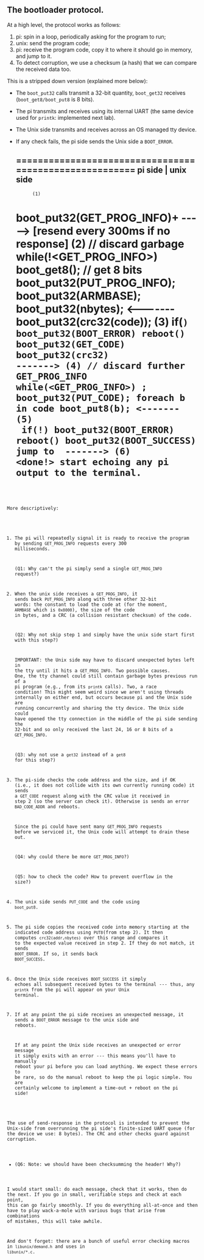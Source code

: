 ## The bootloader protocol.

At a high level, the protocol works as follows: 
  1. pi: spin in a loop, periodically asking for the program to run;
  2. unix: send the program code;
  3. pi: receive the program code, copy it to where it should go in
     memory, and jump to it.
  4. To detect corruption, we use a checksum (a hash) that we can
     compare the received data too.

This is a stripped down version (explained more below):
  - The `boot_put32` calls transmit a 32-bit quantity,
    `boot_get32` receives (`boot_get8/boot_put8` is 8 bits).
  - The pi transmits and receives using its internal UART (the same 
    device used for `printk`: implemented next lab).  
  - The Unix side transmits and receives across an OS managed tty device.
  - If any check fails, the pi side sends the Unix side a `BOOT_ERROR`.

     =======================================================
             pi side             |               unix side
     -------------------------------------------------------
              (1)
      boot_put32(GET_PROG_INFO)+ ----->
      [resend every 300ms 
          if no response]
                                            (2)
                                      // discard garbage
                                      while(!<GET_PROG_INFO>)
                                        boot_get8();  // get 8 bits
                                      boot_put32(PUT_PROG_INFO);
                                      boot_put32(ARMBASE);
                                      boot_put32(nbytes);
                             <------- boot_put32(crc32(code));
            (3)
      if(<code collision>)
        boot_put32(BOOT_ERROR)
        reboot()
      boot_put32(GET_CODE)
      boot_put32(crc32)      ------->
                                            (4)
                                      // discard further GET_PROG_INFO
                                      while(<GET_PROG_INFO>)
                                            ;
                                      <check crc = the crc value sent>
                                      boot_put32(PUT_CODE);
                                      foreach b in code
                                           boot_put8(b);
                              <-------
            (5)
     <copy code to addr>
     if(!<check code crc32>)
        boot_put32(BOOT_ERROR)
        reboot()
     boot_put32(BOOT_SUCCESS)
     jump to <ARMBASE>
                              ------->
                                            (6)
                                       <done!>
                                       start echoing any pi output to 
                                       the terminal.
     =======================================================

More descriptively:

  1. The pi will repeatedly signal it is ready to receive the program by
     sending `GET_PROG_INFO` requests every 300 milliseconds. 

     (Q1: Why can't the pi simply send a single `GET_PROG_INFO` request?)

  2. When the unix side receives a `GET_PROG_INFO`, it sends back
     `PUT_PROG_INFO` along with three other 32-bit words: the constant
     to load the code at (for the moment, `ARMBASE` which is `0x8000`),
     the size of the code in bytes,  and a CRC (a collision resistant
     checksum) of the code.

     (Q2: Why not skip step 1 and simply have the unix side start first
     with this step?)

     IMPORTANT: the Unix side may have to discard unexpected bytes left in
     the tty until it hits a `GET_PROG_INFO`.  Two possible causes.  One,
     the tty channel could still contain garbage bytes previous run of a
     pi program (e.g., from its `printk` calls).  Two, a race condition!
     This might seem weird since we aren't using threads internally on
     either end, but occurs because pi and the Unix side are running
     concurrently and sharing the tty device.  The Unix side could have
     opened the tty connection in the middle of the pi side sending
     the 32-bit and so only received the last 24, 16 or 8 bits of a
     `GET_PROG_INFO`.

     (Q3: why not use a `get32` instead of a `get8` for this step?)

  3. The pi-side checks the code address and the size, and if OK (i.e.,
     it does not collide with its own currently running code) it sends a
     `GET_CODE` request along with the CRC value it received in step
     2 (so the server can check it).  Otherwise is sends an error
     `BAD_CODE_ADDR` and reboots.

     Since the pi could have sent many `GET_PROG_INFO` requests before
     we serviced it, the Unix code will attempt to drain these out.

     (Q4: why could there be more `GET_PROG_INFO`?)


     (Q5: how to check the code?  How to prevent overflow in
     the size?)

  4. The unix side sends `PUT_CODE` and the code using `boot_put8`.

  5. The pi side copies the received code into memory starting at the
     indicated code address using `PUT8`(from step 2).  It then computes
     `crc32(addr,nbytes)` over this range and compares it to the
     expected value received in step 2.  If they do not match, it sends
     `BOOT_ERROR`.  If so, it sends back `BOOT_SUCCESS`.

  6. Once the Unix side receives `BOOT_SUCCESS` it simply echoes all
     subsequent received bytes to the terminal --- thus, any `printk`
     from the pi will appear on your Unix terminal.

  7. If at any point the pi side receives an unexpected message, it
     sends a `BOOT_ERROR` message to the unix side and reboots.

     If at any point the Unix side receives an unexpected or error message
     it simply exits with an error --- this means you'll have to manually
     reboot your pi before you can load anything.  We expect these errors
     to be rare, so do the manual reboot to keep the pi logic simple.
     You are certainly welcome to implement a time-out + reboot on the
     pi side!

The use of send-response in the protocol is intended to prevent the
Unix-side from overrunning the pi side's finite-sized UART queue (for
the device we use: 8 bytes).  The CRC and other checks guard against
corruption.

  - (Q6: Note: we should have been checksumming the header!    Why?)

I would start small: do each message, check that it works, then do
the next.  If you go in small, verifiable steps and check at each point,
this can go fairly smoothly.  If you do everything all-at-once and then
have to play wack-a-mole with various bugs that arise from combinations
of mistakes, this will take awhile.

And don't forget: there are a bunch of useful error checking macros in
`libunix/demand.h` and uses in `libunix/*.c`.
